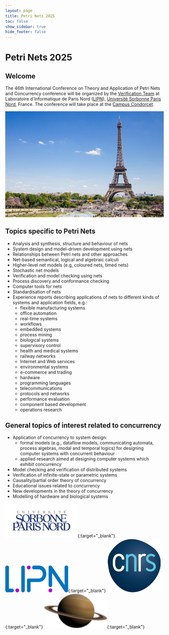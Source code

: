 ```yaml
---
layout: page
title: Petri Nets 2025
toc: false
show_sidebar: true
hide_footer: false
---
```


# Petri Nets 2025

## Welcome 
The 46th International Conference on Theory and Application of Petri Nets and
Concurrency conference will be organized by the [Verification Team](https://lipn.univ-paris13.fr/love/)
at Laboratoire d'Informatique de Paris Nord ([LIPN](https://lipn.univ-paris13.fr/)),
[Université Sorbonne Paris Nord](https://www.univ-spn.fr/), France. 
The conference will take place at the [Campus Condorcet](https://www.campus-condorcet.fr/en).

[![Photo by Anthony DELANOIX](./img/paris.jpg)](https://unsplash.com/photos/eiffel-tower-at-paris-france-QAwciFlS1g4?utm_content=creditShareLink&utm_medium=referral&utm_source=unsplash)



## Topics specific to Petri Nets
* Analysis and synthesis, structure and behaviour of nets
* System design and model-driven development using nets
* Relationships between Petri nets and other approaches
* Net-based semantical, logical and algebraic calculi
* Higher-level net models (e.g, coloured nets, timed nets)
* Stochastic net models
* Verification and model checking using nets
* Process discovery and conformance checking
* Computer tools for nets
* Standardisation of nets
* Experience reports describing applications of nets to different kinds of systems and application fields, e.g.:
    * flexible manufacturing systems
    * office automation
    * real-time systems
    * workflows
    * embedded systems
    * process mining
    * biological systems
    * supervisory control
    * health and medical systems
    * railway networks
    * Internet and Web services
    * environmental systems
    * e-commerce and trading
    * hardware
    * programming languages
    * telecommunications
    * protocols and networks
    * performance evaluation
    * component based development
    * operations research

## General topics of interest related to concurrency
* Application of concurrency to system design:
    * formal models (e.g., dataflow models, communicating automata, process algebras, modal and temporal logics) for designing computer systems with concurrent behaviour
    * applied research aimed at designing computer systems which exhibit concurrency
* Model checking and verification of distributed systems
* Verification of infinite-state or parametric systems
* Causality/partial order theory of concurrency
* Educational issues related to concurrency
* New developments in the theory of concurrency
* Modelling of hardware and biological systems


[<img alt="USPN" src="./img/USPN.png" width="230">](https://www.univ-spn.fr/){:target="_blank"}
[<img alt="LIPN" src="./img/LIPN.png" width="200">](https://lipn.univ-paris13.fr/){:target="_blank"}
[<img alt="CNRS" src="./img/CNRS.png" width="170">](https://www.cnrs.fr/fr){:target="_blank"}
[<img alt="MeFoSyLoMa" src="./img/MeFoSyLoMa.png" width="200">](https://www.mefosyloma.fr/){:target="_blank"}
